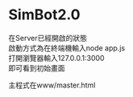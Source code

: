 # SimBot2.0
在Server已經開啟的狀態   
啟動方式為在終端機輸入node app.js  
打開瀏覽器輸入127.0.0.1:3000  
即可看到初始畫面  
  
  
主程式在www/master.html  
